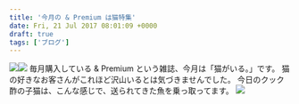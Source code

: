 ```yaml
---
title: '今月の & Premium は猫特集'
date: Fri, 21 Jul 2017 08:01:09 +0000
draft: true
tags: ['ブログ']
---
```


[![](//ws-fe.amazon-adsystem.com/widgets/q?_encoding=UTF8&ASIN=B073M293T3&Format=_SL160_&ID=AsinImage&MarketPlace=JP&ServiceVersion=20070822&WS=1&tag=kzmudn-22)](https://www.amazon.co.jp/Premium-%E3%82%A2%E3%83%B3%E3%83%89-%E3%83%97%E3%83%AC%E3%83%9F%E3%82%A2%E3%83%A0-2017%E5%B9%B4-%E7%8C%AB%E3%81%8C%E3%81%84%E3%82%8B/dp/B073M293T3/ref=as_li_ss_il?ie=UTF8&qid=1500622439&sr=8-1&keywords=premium&linkCode=li2&tag=kzmudn-22&linkId=fcdb51b76202ac3ee2fb8f86ca95da12)![](https://ir-jp.amazon-adsystem.com/e/ir?t=kzmudn-22&l=li2&o=9&a=B073M293T3) 毎月購入している & Premium という雑誌、今月は「猫がいる。」です。 猫の好きなお客さんがこれほど沢山いるとは気づきませんでした。 今日のクック酢の子猫は、こんな感じで、送られてきた魚を乗っ取ってます。 [![](/images/2017/07/DSC_0133-e1500623996752-576x1024.jpg)](/images/2017/07/DSC_0133-e1500623996752.jpg)